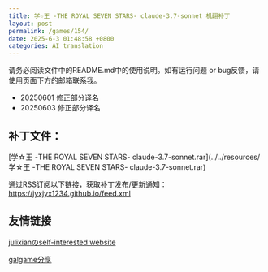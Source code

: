 ```yaml
---
title: 学☆王 -THE ROYAL SEVEN STARS- claude-3.7-sonnet 机翻补丁
layout: post
permalink: /games/154/
date: 2025-6-3 01:48:58 +0800
categories: AI translation
---
```



请务必阅读文件中的README.md中的使用说明。如有运行问题 or bug反馈，请使用页面下方的邮箱联系我。

- 20250601 修正部分译名
- 20250603 修正部分译名

## 补丁文件：

[学☆王 -THE ROYAL SEVEN STARS- claude-3.7-sonnet.rar](../../resources/学☆王 -THE ROYAL SEVEN STARS- claude-3.7-sonnet.rar)

 

通过RSS订阅以下链接，获取补丁发布/更新通知：https://jyxjyx1234.github.io/feed.xml

## 友情链接

[julixianのself-interested website](https://julixian-siw.worldsystem.top/) 

[galgame分享](https://t.me/galgpt)